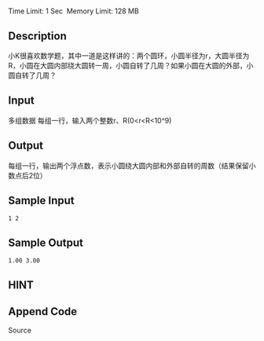 # 
Time Limit: 1 Sec  Memory Limit: 128 MB


## Description
小K很喜欢数学题，其中一道是这样讲的：两个圆环，小圆半径为r，大圆半径为R，小圆在大圆内部绕大圆转一周，小圆自转了几周？如果小圆在大圆的外部，小圆自转了几周？


## Input
多组数据
每组一行，输入两个整数r、R(0<r<R<10^9)


## Output
每组一行，输出两个浮点数，表示小圆绕大圆内部和外部自转的周数（结果保留小数点后2位）


## Sample Input
```
1 2
```
## Sample Output
```
1.00 3.00
```

## HINT


## Append Code
Source